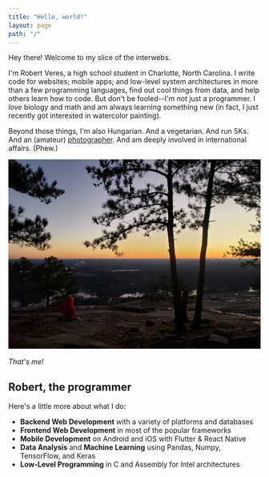 ```yaml
---
title: "Hello, world!"
layout: page
path: "/"
---
```

Hey there! Welcome to my slice of the interwebs.

I'm Robert Veres, a high school student in Charlotte, North Carolina. I write code for websites; mobile apps; and low-level system architectures in more than a few programming languages, find out cool things from data, and help others learn how to code. But don't be fooled--I'm not just a programmer. I *love* biology and math and am always learning something new (in fact, I just recently got interested in watercolor painting).

Beyond those things, I'm also Hungarian. And a vegetarian. And run 5Ks. And an (amateur) [photographer](https://www.flickr.com/photos/152383209@N08/). And am deeply involved in international affairs. (Phew.)

![That's me](./profile2.jpg)

*That's me!*

## Robert, the programmer
Here's a little more about what I do:
* **Backend Web Development** with a variety of platforms and databases
* **Frontend Web Development** in most of the popular frameworks
* **Mobile Development** on Android and iOS with Flutter & React Native
* **Data Analysis** and **Machine Learning** using Pandas, Numpy, TensorFlow, and Keras
* **Low-Level Programming** in C and Assembly for Intel architectures